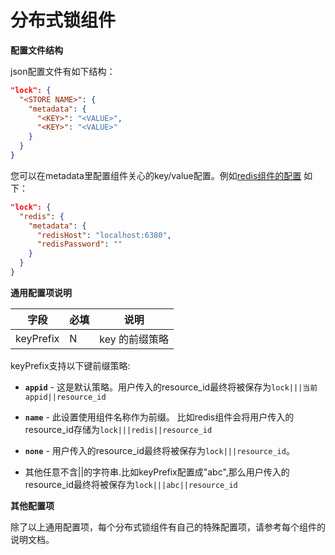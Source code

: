 # 分布式锁组件
**配置文件结构**

json配置文件有如下结构：
```json
"lock": {
  "<STORE NAME>": {
    "metadata": {
      "<KEY>": "<VALUE>",
      "<KEY>": "<VALUE>"
    }
  }
}
```

您可以在metadata里配置组件关心的key/value配置。例如[redis组件的配置](https://github.com/mosn/layotto/blob/main/configs/config_lock_redis.json) 如下：

```json
"lock": {
  "redis": {
    "metadata": {
      "redisHost": "localhost:6380",
      "redisPassword": ""
    }
  }
}
```

**通用配置项说明**

| 字段 | 必填 | 说明 |
| --- | --- | --- |
| keyPrefix | N | key 的前缀策略 |


keyPrefix支持以下键前缀策略:

* **`appid`** - 这是默认策略。用户传入的resource_id最终将被保存为`lock|||当前appid||resource_id`

* **`name`** - 此设置使用组件名称作为前缀。 比如redis组件会将用户传入的resource_id存储为`lock|||redis||resource_id`

* **`none`** - 用户传入的resource_id最终将被保存为`lock|||resource_id`。 

*  其他任意不含||的字符串.比如keyPrefix配置成"abc",那么用户传入的resource_id最终将被保存为`lock|||abc||resource_id`


**其他配置项**

除了以上通用配置项，每个分布式锁组件有自己的特殊配置项，请参考每个组件的说明文档。